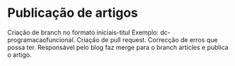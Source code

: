 # Publicação de artigos

Criação de branch no formato iniciais-titul Exemplo: dc-programacaofuncional.
Criação de pull request.
Correcção de erros que possa ter.
Responsável pelo blog faz merge para o branch articles e publica o artigo.
